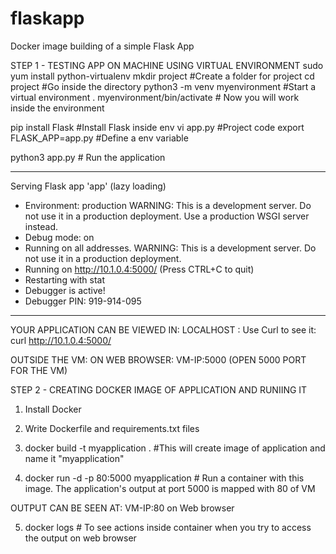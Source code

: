# flaskapp
Docker image building of a simple Flask App

STEP 1 - TESTING APP ON MACHINE USING VIRTUAL ENVIRONMENT
sudo yum install python-virtualenv
mkdir project   #Create a folder for project
cd project      #Go inside the directory
python3 -m venv myenvironment   #Start a virtual environment
. myenvironment/bin/activate   # Now you will work inside the environment

pip install Flask     #Install Flask inside env
vi app.py             #Project code
export FLASK_APP=app.py    #Define a env variable

python3 app.py       # Run the application

----------------------------------------------------------------------
Serving Flask app 'app' (lazy loading)
 * Environment: production
   WARNING: This is a development server. Do not use it in a production deployment.
   Use a production WSGI server instead.
 * Debug mode: on
 * Running on all addresses.
   WARNING: This is a development server. Do not use it in a production deployment.
 * Running on http://10.1.0.4:5000/ (Press CTRL+C to quit)
 * Restarting with stat
 * Debugger is active!
 * Debugger PIN: 919-914-095
----------------------------------------------------------------------


YOUR APPLICATION CAN BE VIEWED IN:
LOCALHOST : Use Curl to see it: curl http://10.1.0.4:5000/

OUTSIDE THE VM: ON WEB BROWSER: VM-IP:5000    (OPEN 5000 PORT FOR THE VM)



STEP 2 - CREATING DOCKER IMAGE OF APPLICATION AND RUNIING IT

1. Install Docker
2. Write Dockerfile and requirements.txt files

3. docker build -t myapplication .             #This will create image of application and name it "myapplication"
4. docker run -d -p 80:5000 myapplication      # Run a container with this image. The application's output at port 5000 is mapped with 80 of VM

OUTPUT CAN BE SEEN AT: VM-IP:80 on Web browser

5. docker logs <container-id>                 # To see actions inside container when you try to access the output on web browser
